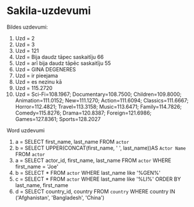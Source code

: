 # Sakila-uzdevumi
Bildes uzdevumi:
1) Uzd = 2
2) Uzd = 3
3) Uzd = 121
4) Uzd = Bija daudz tāpec saskaitīju 66
5) Uzd = arī bija daudz tāpēc saskaitīju 55
6) Uzd = GINA DEGENERES
7) Uzd = ir pieejama
8) Uzd = es nezinu kā
9) Uzd = 115.2720
10) Uzd = Sci-Fi=108.1967; Documentary=108.7500; Children=109.8000; Animation=111.0152; New=111.1270; Action=111.6094; Classics=111.6667; Horror=112.4821; Travel=113.3158; Music=113.6471; Family=114.7826; Comedy=115.8276; Drama=120.8387; Foreign=121.6986; Games=127.8361; Sports=128.2027

Word uzdevumi
1) a = SELECT first_name, last_name FROM `actor`
1) b = SELECT UPPER(CONCAT(first_name, ' ', last_name))AS `Actor Name` FROM `actor`
2) a = SELECT actor_id, first_name, last_name FROM `actor` WHERE first_name = 'Joe'
2) b = SELECT * FROM `actor` WHERE last_name like '%GEN%'
2) c = SELECT * FROM `actor` WHERE last_name like '%LI%' ORDER BY last_name, first_name
2) d = SELECT country_id, country FROM `country` WHERE country IN ('Afghanistan', 'Bangladesh', 'China')
